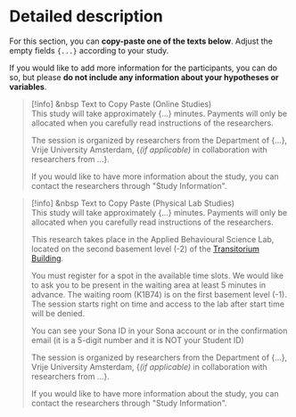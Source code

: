 
# Detailed description

For this section, you can **copy-paste one of the texts below**. Adjust the empty fields `{...}` according to your study.

If you would like to add more information for the participants, you can do so, but please **do not include any information about your hypotheses or variables**. 

>[!info] <i class="fa-solid fa-info"></i> &nbsp Text to Copy Paste (Online Studies)
><br>
> This study will take approximately {...} minutes. Payments will only be allocated when you carefully read instructions of the researchers.
>  
> The session is organized by researchers from the Department of {...}, Vrije University Amsterdam, {*(if applicable)* in collaboration with researchers from ...}.     
> 
> If you would like to have more information about the study, you can contact the researchers through "Study Information".

>[!info] <i class="fa-solid fa-info"></i> &nbsp Text to Copy Paste (Physical Lab Studies)
><br>
> This study will take approximately {...} minutes. Payments will only be allocated when you carefully read instructions of the researchers.   
>  
> This research takes place in the Applied Behavioural Science Lab, located on the second basement level (-2) of the [Transitorium Building](https://vu.nl/en/about-vu/more-about/transitorium).   
>  
> You must register for a spot in the available time slots. We would like to ask you to be present in the waiting area at least 5 minutes in advance. The waiting room (K1B74) is on the first basement level (-1). The session starts right on time and access to the lab after start time will be denied.   
>
> You can see your Sona ID in your Sona account or in the confirmation email (it is a 5-digit number and it is NOT your Student ID)
>  
> The session is organized by researchers from the Department of {...}, Vrije University Amsterdam, {*(if applicable)* in collaboration with researchers from ...}.     
>  
> If you would like to have more information about the study, you can contact the researchers through "Study Information".
